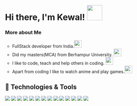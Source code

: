 # Hi there, I'm Kewal! <img src="https://media.giphy.com/media/uKfYFQ3Ga79AY/giphy.gif" width="50"/>

<!--
<a href="https://www.linkedin.com/in/kewal-b-11823916a/">
  <img align="left" alt="Kewal's LinkedIN" width="30px" src="https://w7.pngwing.com/pngs/276/472/png-transparent-linkedin-computer-icons-blog-logo-watercolor-butterfly-angle-text-rectangle.png" />
</a><br/>
-->

<!--
**kewalb/kewalb** is a ✨ _special_ ✨ repository because its `README.md` (this file) appears on your GitHub profile.

Here are some ideas to get you started:

- 🔭 I’m currently working on ...
- 🌱 I’m currently learning ...
- 👯 I’m looking to collaborate on ...
- 🤔 I’m looking for help with ...
- 💬 Ask me about ...
- 📫 How to reach me: ...
- 😄 Pronouns: ...
- ⚡ Fun fact: ...
-->
### More about Me

<ul type="circle">
  <li>FullStack developer from India.<img src="https://media.giphy.com/media/ohvqnSzeODsMZYZd4q/giphy-downsized.gif" width="25"</li>
  <li>Did my masters(MCA) from Berhampur University. <img src="https://media.giphy.com/media/naAQQyBx1UhN2iiPiN/giphy.gif" width="25"/></li>
  <li>I like to code, teach and help others in coding. <img src="https://media.giphy.com/media/WFZvB7VIXBgiz3oDXE/giphy.gif" width="25"/></li>
  <li>Apart from coding I like to watch anime and play games.<img src="https://media.giphy.com/media/PMAF1DGNjMCe0gtYJM/giphy.gif" width="25"/></li>
</ul>

## 🔧 Technologies & Tools
![](https://img.shields.io/badge/OS-Windows-informational?style=flat&logo=windows&logoColor=white&color=2bbc8a)
![](https://img.shields.io/badge/Editor-Visual_Studio_Code-informational?style=flat&logo=visualstudio&logoColor=white&color=2bbc8a)
![](https://img.shields.io/badge/Editor-Pycharm-informational?style=flat&logo=pycharm&logoColor=white&color=2bbc8a)
![](https://img.shields.io/badge/Code-Python-informational?style=flat&logo=python&logoColor=white&color=2bbc8a)
![](https://img.shields.io/badge/Code-JavaScript-informational?style=flat&logo=javascript&logoColor=white&color=2bbc8a)
![](https://img.shields.io/badge/Code-React-informational?style=flat&logo=React&logoColor=white&color=2bbc8a)
![](https://img.shields.io/badge/Shell-Bash-informational?style=flat&logo=gnu-bash&logoColor=white&color=2bbc8a)
![](https://img.shields.io/badge/Database-MongoDB-informational?style=flat&logo=mongodb&logoColor=white&color=2bbc8a)
![](https://img.shields.io/badge/Database-MySQL-informational?style=flat&logo=mysql&logoColor=white&color=2bbc8a)
![](https://img.shields.io/badge/Tools-Git-informational?style=flat&logo=git&logoColor=white&color=2bbc8a)
![](https://img.shields.io/badge/Code-Express-informational?style=flat&logo=express&logoColor=white&color=2bbc8a)
![](https://img.shields.io/badge/Code-Django-informational?style=flat&logo=django&logoColor=white&color=2bbc8a)
![](https://img.shields.io/badge/Code-Django_Rest_Framework-informational?style=flat&logo=django&logoColor=white&color=2bbc8a)
![](https://img.shields.io/badge/Framework-Bootstrap-informational?style=flat&logo=bootstrap&logoColor=white&color=2bbc8a)




